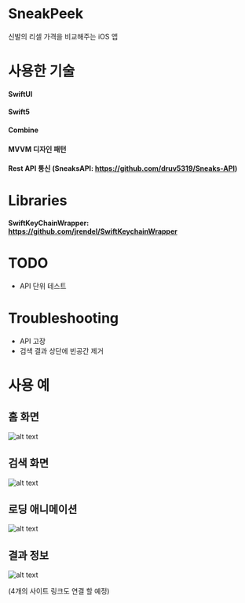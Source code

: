 # SneakPeek
신발의 리셀 가격을 비교해주는 iOS 앱

# 사용한 기술
#### SwiftUI

#### Swift5

#### Combine

#### MVVM 디자인 패턴

#### Rest API 통신 (SneaksAPI: https://github.com/druv5319/Sneaks-API)

# Libraries
#### SwiftKeyChainWrapper: https://github.com/jrendel/SwiftKeychainWrapper

# TODO
- API 단위 테스트

# Troubleshooting
- API 고장
- 검색 결과 상단에 빈공간 제거


# 사용 예
## 홈 화면
![alt text](https://github.com/junbangg/SneakPeek/blob/master/img/home.png?raw=true)


## 검색 화면
![alt text](https://github.com/junbangg/SneakPeek/blob/master/img/search.png?raw=true)

## 로딩 애니메이션
![alt text](https://github.com/junbangg/SneakPeek/blob/master/img/load.png?raw=true)


## 결과 정보
![alt text](https://github.com/junbangg/SneakPeek/blob/master/img/result.png?raw=true)

(4개의 사이트 링크도 연결 할 예정)


